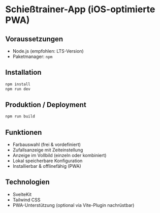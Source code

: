 # Schießtrainer-App (iOS-optimierte PWA)

## Voraussetzungen

- Node.js (empfohlen: LTS-Version)
- Paketmanager: `npm`

## Installation

```bash
npm install
npm run dev
```

## Produktion / Deployment

```bash
npm run build
```

## Funktionen

- Farbauswahl (frei & vordefiniert)
- Zufallsanzeige mit Zeiteinstellung
- Anzeige im Vollbild (einzeln oder kombiniert)
- Lokal speicherbare Konfiguration
- Installierbar & offlinefähig (PWA)

## Technologien

- SvelteKit
- Tailwind CSS
- PWA-Unterstützung (optional via Vite-Plugin nachrüstbar)
